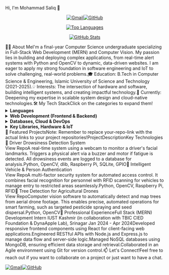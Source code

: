 Hi, I'm Mohammad Saliq 👋<p align="center"><a href="mailto:darsaliq00@gmail.com"><img src="https://img.shields.io/badge/Gmail-D14836?style=for-the-badge&logo=gmail&logoColor=white" alt="Gmail"/></a><a href="https://github.com/darsaliq00" target="_blank"><img src="https://www.google.com/search?q=https://img.shields.io/badge/GitHub-100000%3Fstyle%3Dfor-the-badge%26logo%3Dgithub%26logoColor%3Dwhite" alt="GitHub"/></a></p><p align="center"><a href="https://github.com/darsaliq00"><img src="https://www.google.com/search?q=https://github-readme-stats.vercel.app/api/top-langs%3Fusername%3Ddarsaliq00%26show_icons%3Dtrue%26locale%3Den%26layout%3Dcompact%26theme%3Ddracula%26card_width%3D450" alt="Top Languages" /></a></p><p align="center"><a href="https://github.com/darsaliq00"><img src="https://www.google.com/search?q=https://github-readme-stats.vercel.app/api%3Fusername%3Ddarsaliq00%26show_icons%3Dtrue%26locale%3Den%26theme%3Ddracula%26count_private%3Dtrue" alt="GitHub Stats" /></a></p>👨‍💻 About MeI'm a final-year Computer Science undergraduate specializing in Full-Stack Web Development (MERN) and Computer Vision. My passion lies in building and deploying complex applications, from real-time alert systems with Python and OpenCV to dynamic, data-driven websites. I am eager to apply my strong foundation in software engineering and IoT to solve challenging, real-world problems.🎓 Education: B.Tech in Computer Science & Engineering, Islamic University of Science and Technology (2021-2025).💡 Interests: The intersection of hardware and software, building intelligent systems, and creating impactful technology.🚀 Currently: Deepening my expertise in scalable system design and cloud-native technologies.🛠️ My Tech StackClick on the categories to expand them!<details><summary><strong>Languages</strong></summary><p align="left"><a href="https://www.python.org" target="_blank" rel="noreferrer"><img src="https://www.google.com/search?q=https://img.shields.io/badge/Python-3776AB%3Fstyle%3Dfor-the-badge%26logo%3Dpython%26logoColor%3Dwhite" alt="python"/></a><a href="https://developer.mozilla.org/en-US/docs/Web/JavaScript" target="_blank" rel="noreferrer"><img src="https://www.google.com/search?q=https://img.shields.io/badge/JavaScript-F7DF1E%3Fstyle%3Dfor-the-badge%26logo%3Djavascript%26logoColor%3Dblack" alt="javascript"/></a><a href="https://www.java.com" target="_blank" rel="noreferrer"><img src="https://img.shields.io/badge/Java-ED8B00?style=for-the-badge&logo=openjdk&logoColor=white" alt="java"/></a><a href="https://www.cplusplus.com/" target="_blank" rel="noreferrer"><img src="https://www.google.com/search?q=https://img.shields.io/badge/C%252B%252B-00599C%3Fstyle%3Dfor-the-badge%26logo%3Dc%252B%252B%26logoColor%3Dwhite" alt="cplusplus"/></a><a href="https://www.php.net" target="_blank" rel="noreferrer"><img src="https://www.google.com/search?q=https://img.shields.io/badge/PHP-777BB4%3Fstyle%3Dfor-the-badge%26logo%3Dphp%26logoColor%3Dwhite" alt="php"/></a></p></details><details><summary><strong>Web Development (Frontend & Backend)</strong></summary><p align="left"><a href="https://reactjs.org/" target="_blank" rel="noreferrer"><img src="https://www.google.com/search?q=https://img.shields.io/badge/React-20232A%3Fstyle%3Dfor-the-badge%26logo%3Dreact%26logoColor%3D61DAFB" alt="react"/></a><a href="https://nodejs.org" target="_blank" rel="noreferrer"><img src="https://www.google.com/search?q=https://img.shields.io/badge/Node.js-339933%3Fstyle%3Dfor-the-badge%26logo%3Dnodedotjs%26logoColor%3Dwhite" alt="nodejs"/></a><a href="https://expressjs.com" target="_blank" rel="noreferrer"><img src="https://www.google.com/search?q=https://img.shields.io/badge/Express.js-000000%3Fstyle%3Dfor-the-badge%26logo%3Dexpress%26logoColor%3Dwhite" alt="expressjs"/></a><a href="https://angular.io" target="_blank" rel="noreferrer"><img src="https://img.shields.io/badge/Angular-DD0031?style=for-the-badge&logo=angular&logoColor=white" alt="angular"/></a><a href="https://www.w3.org/html/" target="_blank" rel="noreferrer"><img src="https://www.google.com/search?q=https://img.shields.io/badge/HTML5-E34F26%3Fstyle%3Dfor-the-badge%26logo%3Dhtml5%26logoColor%3Dwhite" alt="html5"/></a><a href="https://www.w3schools.com/css/" target="_blank" rel="noreferrer"><img src="https://www.google.com/search?q=https://img.shields.io/badge/CSS3-1572B6%3Fstyle%3Dfor-the-badge%26logo%3Dcss3%26logoColor%3Dwhite" alt="css3"/></a><a href="https://getbootstrap.com" target="_blank" rel="noreferrer"><img src="https://img.shields.io/badge/Bootstrap-563D7C?style=for-the-badge&logo=bootstrap&logoColor=white" alt="bootstrap"/></a></p></details><details><summary><strong>Databases, Cloud & DevOps</strong></summary><p align="left"><a href="https://www.mongodb.com/" target="_blank" rel="noreferrer"><img src="https://www.google.com/search?q=https://img.shields.io/badge/MongoDB-4EA94B%3Fstyle%3Dfor-the-badge%26logo%3Dmongodb%26logoColor%3Dwhite" alt="mongodb"/></a><a href="https://www.sqlite.org/" target="_blank" rel="noreferrer"><img src="https://www.google.com/search?q=https://img.shields.io/badge/SQLite-07405E%3Fstyle%3Dfor-the-badge%26logo%3Dsqlite%26logoColor%3Dwhite" alt="sqlite"/></a><a href="https://aws.amazon.com" target="_blank" rel="noreferrer"><img src="https://www.google.com/search?q=https://img.shields.io/badge/AWS-232F3E%3Fstyle%3Dfor-the-badge%26logo%3Damazon-aws%26logoColor%3Dwhite" alt="aws"/></a><a href="https://cloud.google.com/" target="_blank" rel="noreferrer"><img src="https://www.google.com/search?q=https://img.shields.io/badge/Google_Cloud-4285F4%3Fstyle%3Dfor-the-badge%26logo%3Dgoogle-cloud%26logoColor%3Dwhite" alt="gcp"/></a><a href="https://git-scm.com/" target="_blank" rel="noreferrer"><img src="https://www.google.com/search?q=https://img.shields.io/badge/GIT-E44C30%3Fstyle%3Dfor-the-badge%26logo%3Dgit%26logoColor%3Dwhite" alt="git"/></a><a href="https://www.linux.org/" target="_blank" rel="noreferrer"><img src="https://img.shields.io/badge/Linux-FCC624?style=for-the-badge&logo=linux&logoColor=black" alt="linux"/></a></p></details><details><summary><strong>Key Libraries, Hardware & IoT</strong></summary><p align="left"><a href="https://opencv.org/" target="_blank" rel="noreferrer"><img src="https://www.google.com/search?q=https://img.shields.io/badge/OpenCV-5C3EE8%3Fstyle%3Dfor-the-badge%26logo%3Dopencv%26logoColor%3Dwhite" alt="opencv"/></a><a href="http://dlib.net/" target="_blank" rel="noreferrer"><img src="https://www.google.com/search?q=https://img.shields.io/badge/dlib-007f5f%3Fstyle%3Dfor-the-badge" alt="dlib"/></a><a href="https://www.raspberrypi.org/" target="_blank" rel="noreferrer"><img src="https://www.google.com/search?q=https://img.shields.io/badge/Raspberry%2520Pi-A22846%3Fstyle%3Dfor-the-badge%26logo%3Draspberry-pi%26logoColor%3Dwhite" alt="raspberrypi"/></a><a href="#"><img src="https://www.google.com/search?q=https://img.shields.io/badge/RFID-00AEEF%3Fstyle%3Dfor-the-badge" alt="rfid"/></a><a href="#"><img src="https://www.google.com/search?q=https://img.shields.io/badge/GPIO-009640%3Fstyle%3Dfor-the-badge" alt="gpio"/></a></p></details>🚀 Featured ProjectsNote: Remember to replace your-repo-link with the actual links to your project repositories!ProjectDescriptionKey Technologies🚗 Driver Drowsiness Detection System <br/> View RepoA real-time system using a webcam to monitor a driver's facial landmarks. Triggers a physical alert via a buzzer and motor if fatigue is detected. All drowsiness events are logged to a database for analysis.Python, OpenCV, dlib, Raspberry Pi, SQLite, GPIO🔐 Intelligent Vehicle & Person Authentication <br/> View RepoA multi-factor security system for automated access control. It combines facial recognition for personnel with RFID scanning for vehicles to manage entry to restricted areas seamlessly.Python, OpenCV, Raspberry Pi, RFID🌳 Tree Detection for Agricultural Drones <br/> View RepoComputer vision software to automatically detect and map trees from aerial drone footage. This enables precise, automated operations for smart farming, such as targeted pesticide spraying and seed dispersal.Python, OpenCV💼 Professional ExperienceFull Stack (MERN) Development Intern IUST Kashmir (in collaboration with TBIC CIED Foundation & DynaApple Lab), Srinagar Jan 2024 - Apr 2024Developed responsive frontend components using React for client-facing web applications.Engineered RESTful APIs with Node.js and Express.js to manage data flow and server-side logic.Managed NoSQL databases using MongoDB, ensuring efficient data storage and retrieval.Collaborated in an Agile environment using Git for version control.📫 Let's Connect!Feel free to reach out if you want to collaborate on a project or just want to have a chat.<p align="left"><a href="mailto:darsaliq00@gmail.com"><img src="https://img.shields.io/badge/Gmail-D14836?style=for-the-badge&logo=gmail&logoColor=white" alt="Gmail"/></a><a href="https://github.com/darsaliq00" target="_blank"><img src="https://www.google.com/search?q=https://img.shields.io/badge/GitHub-100000%3Fstyle%3Dfor-the-badge%26logo%3Dgithub%26logoColor%3Dwhite" alt="GitHub"/></a></p>
